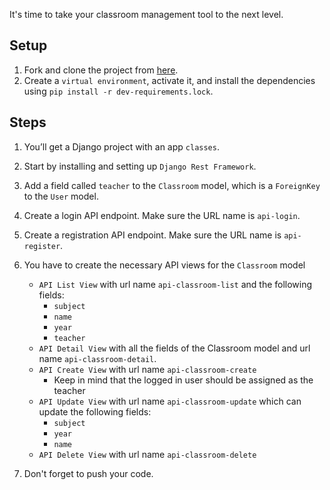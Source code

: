 It's time to take your classroom management tool to the next level.

## Setup

1. Fork and clone the project from [here](https://github.com/JoinCODED/ClassroomsAPI/).
2. Create a `virtual environment`, activate it, and install the dependencies using `pip install -r dev-requirements.lock`.

## Steps

1. You’ll get a Django project with an app `classes`.
2. Start by installing and setting up `Django Rest Framework`.
3. Add a field called `teacher` to the `Classroom` model, which is a `ForeignKey` to the `User` model.
4. Create a login API endpoint. Make sure the URL name is `api-login`.
5. Create a registration API endpoint. Make sure the URL name is `api-register`.
6. You have to create the necessary API views for the `Classroom` model

   - `API List View` with url name `api-classroom-list` and the following fields:
     - `subject`
     - `name`
     - `year`
     - `teacher`
   - `API Detail View` with all the fields of the Classroom model and url name `api-classroom-detail`.
   - `API Create View` with url name `api-classroom-create`
     - Keep in mind that the logged in user should be assigned as the teacher
   - `API Update View` with url name `api-classroom-update` which can update the following fields:
     - `subject`
     - `year`
     - `name`
   - `API Delete View` with url name `api-classroom-delete`

7. Don't forget to push your code.
